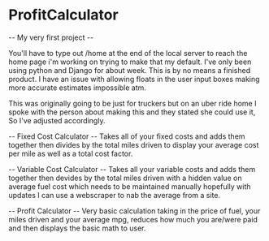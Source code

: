 # ProfitCalculator
-- My very first project --

You'll have to type out /home at the end of the local server to reach the home page i'm working on trying to make that my default. I've only been using python and Django 
for about week. This is by no means a finished product. I have an issue with allowing floats in the user input boxes making more accurate estimates impossible atm.

This was originally going to be just for truckers but on an uber ride home I spoke with the person about making this and they stated she could use it, So I've 
adjusted accordingly.

-- Fixed Cost Calculator -- 
Takes all of your fixed costs and adds them together then divides by the total miles driven to display your average cost per mile as well as a total cost factor. 

-- Variable Cost Calculator -- 
Takes all your variable costs and adds them together then devides by the total miles driven with a hidden value on average fuel cost which needs to be maintained
manually hopefully with updates I can use a webscraper to nab the average from a site.

-- Profit Calculator -- 
Very basic calculation taking in the price of fuel, your miles driven and your average mpg, reduces how much you are/were paid and then displays the basic math to user.

